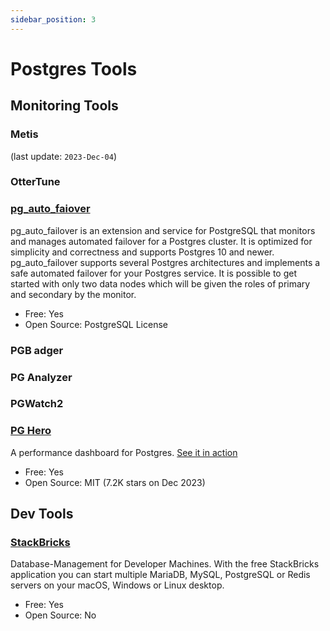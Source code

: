 ```yaml
---
sidebar_position: 3
---
```


# Postgres Tools 

## Monitoring Tools

### Metis 
(last update: `2023-Dec-04`)

### OtterTune

### [pg_auto_faiover](https://github.com/hapostgres/pg_auto_failover)
pg_auto_failover is an extension and service for PostgreSQL that monitors and manages automated failover for a Postgres cluster. It is optimized for simplicity and correctness and supports Postgres 10 and newer. pg_auto_failover supports several Postgres architectures and implements a safe automated failover for your Postgres service. It is possible to get started with only two data nodes which will be given the roles of primary and secondary by the monitor. 
- Free: Yes
- Open Source: PostgreSQL License


### PGB adger

### PG Analyzer

### PGWatch2

### [PG Hero](https://github.com/ankane/pghero)
A performance dashboard for Postgres. [See it in action](https://pghero.dokkuapp.com/)
- Free: Yes
- Open Source: MIT (7.2K stars on Dec 2023)





## Dev Tools
### [StackBricks](https://stackbricks.app/)
Database-Management for Developer Machines. With the free StackBricks application you can start multiple MariaDB, MySQL, PostgreSQL or Redis servers on your macOS, Windows or Linux desktop.
- Free: Yes
- Open Source: No

